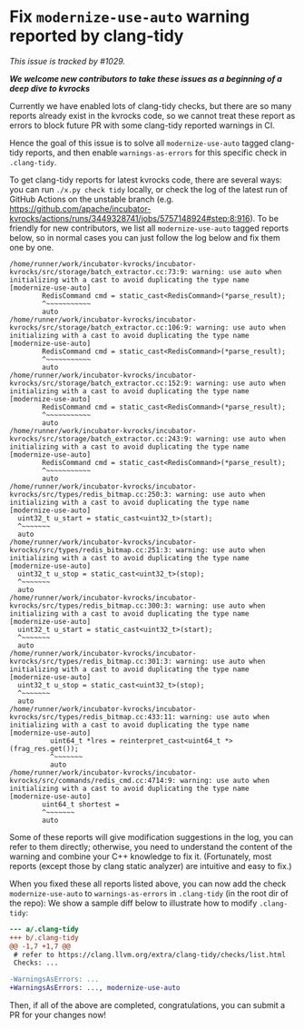 # Fix `modernize-use-auto` warning reported by clang-tidy

*This issue is tracked by #1029.*

***We welcome new contributors to take these issues as a beginning of a deep dive to kvrocks***

Currently we have enabled lots of clang-tidy checks, but there are so many reports already exist in the kvrocks code, so we cannot treat these report as errors to block future PR with some clang-tidy reported warnings in CI.

Hence the goal of this issue is to solve all `modernize-use-auto` tagged clang-tidy reports, and then enable `warnings-as-errors` for this specific check in `.clang-tidy`.

To get clang-tidy reports for latest kvrocks code, there are several ways: you can run `./x.py check tidy` locally, or check the log of the latest run of GitHub Actions on the unstable branch (e.g. https://github.com/apache/incubator-kvrocks/actions/runs/3449328741/jobs/5757148924#step:8:916). To be friendly for new contributors, we list all `modernize-use-auto` tagged reports below, so in normal cases you can just follow the log below and fix them one by one.

```log
/home/runner/work/incubator-kvrocks/incubator-kvrocks/src/storage/batch_extractor.cc:73:9: warning: use auto when initializing with a cast to avoid duplicating the type name [modernize-use-auto]
        RedisCommand cmd = static_cast<RedisCommand>(*parse_result);
        ^~~~~~~~~~~~
        auto
/home/runner/work/incubator-kvrocks/incubator-kvrocks/src/storage/batch_extractor.cc:106:9: warning: use auto when initializing with a cast to avoid duplicating the type name [modernize-use-auto]
        RedisCommand cmd = static_cast<RedisCommand>(*parse_result);
        ^~~~~~~~~~~~
        auto
/home/runner/work/incubator-kvrocks/incubator-kvrocks/src/storage/batch_extractor.cc:152:9: warning: use auto when initializing with a cast to avoid duplicating the type name [modernize-use-auto]
        RedisCommand cmd = static_cast<RedisCommand>(*parse_result);
        ^~~~~~~~~~~~
        auto
/home/runner/work/incubator-kvrocks/incubator-kvrocks/src/storage/batch_extractor.cc:243:9: warning: use auto when initializing with a cast to avoid duplicating the type name [modernize-use-auto]
        RedisCommand cmd = static_cast<RedisCommand>(*parse_result);
        ^~~~~~~~~~~~
        auto
/home/runner/work/incubator-kvrocks/incubator-kvrocks/src/types/redis_bitmap.cc:250:3: warning: use auto when initializing with a cast to avoid duplicating the type name [modernize-use-auto]
  uint32_t u_start = static_cast<uint32_t>(start);
  ^~~~~~~~
  auto
/home/runner/work/incubator-kvrocks/incubator-kvrocks/src/types/redis_bitmap.cc:251:3: warning: use auto when initializing with a cast to avoid duplicating the type name [modernize-use-auto]
  uint32_t u_stop = static_cast<uint32_t>(stop);
  ^~~~~~~~
  auto
/home/runner/work/incubator-kvrocks/incubator-kvrocks/src/types/redis_bitmap.cc:300:3: warning: use auto when initializing with a cast to avoid duplicating the type name [modernize-use-auto]
  uint32_t u_start = static_cast<uint32_t>(start);
  ^~~~~~~~
  auto
/home/runner/work/incubator-kvrocks/incubator-kvrocks/src/types/redis_bitmap.cc:301:3: warning: use auto when initializing with a cast to avoid duplicating the type name [modernize-use-auto]
  uint32_t u_stop = static_cast<uint32_t>(stop);
  ^~~~~~~~
  auto
/home/runner/work/incubator-kvrocks/incubator-kvrocks/src/types/redis_bitmap.cc:433:11: warning: use auto when initializing with a cast to avoid duplicating the type name [modernize-use-auto]
          uint64_t *lres = reinterpret_cast<uint64_t *>(frag_res.get());
          ^~~~~~~~
          auto
/home/runner/work/incubator-kvrocks/incubator-kvrocks/src/commands/redis_cmd.cc:4714:9: warning: use auto when initializing with a cast to avoid duplicating the type name [modernize-use-auto]
        uint64_t shortest =
        ^~~~~~~~
        auto
```

Some of these reports will give modification suggestions in the log, you can refer to them directly; otherwise, you need to understand the content of the warning and combine your C++ knowledge to fix it. (Fortunately, most reports (except those by clang static analyzer) are intuitive and easy to fix.)

When you fixed these all reports listed above, you can now add the check `modernize-use-auto` to `warnings-as-errors` in `.clang-tidy` (in the root dir of the repo): We show a sample diff below to illustrate how to modify `.clang-tidy`:

```diff
--- a/.clang-tidy
+++ b/.clang-tidy
@@ -1,7 +1,7 @@
 # refer to https://clang.llvm.org/extra/clang-tidy/checks/list.html
 Checks: ...

-WarningsAsErrors: ...
+WarningsAsErrors: ..., modernize-use-auto
```

Then, if all of the above are completed, congratulations, you can submit a PR for your changes now!

